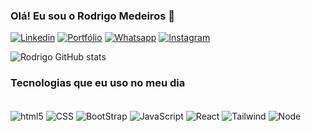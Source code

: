 ### Olá! Eu sou o Rodrigo Medeiros 👋

[![Linkedin](https://img.shields.io/badge/LinkedIn-0077B5?style=for-the-badge&logo=linkedin&logoColor=white)](https://www.linkedin.com/in/rodrigo-medeiros-94667b1ba/)
[![Portfólio](https://img.shields.io/badge/PORTFÓLIO-0A0A0A?style=for-the-badge&logo=devdotto&logoColor=white)](https://rodrigo-171.github.io)
[![Whatsapp](https://img.shields.io/badge/WhatsApp-25D366?style=for-the-badge&logo=whatsapp&logoColor=white)](https://web.whatsapp.com/send?phone=5511968939872)
[![Instagram](https://img.shields.io/badge/Instagram-E4405F?style=for-the-badge&logo=instagram&logoColor=white)](https://www.instagram.com/roh_dna/)


![Rodrigo GitHub stats](https://github-readme-stats.vercel.app/api?username=Rodrigo-171&show_icons=true&theme=radical)

### Tecnologias que eu uso no meu dia

<div style="display: inline_block"><br>
    <img align="center" alt="html5"src="https://img.shields.io/badge/HTML5-E34F26?style=for-the-badge&logo=html5&logoColor=white">
    <img align="center" alt="CSS"src="https://img.shields.io/badge/CSS-239120?&style=for-the-badge&logo=css3&logoColor=white">
    <img align="center" alt="BootStrap"src="https://img.shields.io/badge/Bootstrap-563D7C?style=for-the-badge&logo=bootstrap&logoColor=white">
    <img align="center" alt="JavaScript"src="https://img.shields.io/badge/JavaScript-F7DF1E?style=for-the-badge&logo=javascript&logoColor=black">
    <img align="center" alt="React" src="https://img.shields.io/badge/React-20232A?style=for-the-badge&logo=react&logoColor=61DAFB">
    <img align="center" alt="Tailwind" src="https://img.shields.io/badge/Tailwind_CSS-38B2AC?style=for-the-badge&logo=tailwind-css&logoColor=white">
    <img align="center" alt="Node"src="https://img.shields.io/badge/Node.js-43853D?style=for-the-badge&logo=node.js&logoColor=white">
    
    
</div>
